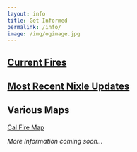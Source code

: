 ```yaml
---
layout: info
title: Get Informed
permalink: /info/
image: /img/ogimage.jpg
---
```


## [Current Fires <i class="fa fa-angle-double-right"></i>](current_fires)

## [Most Recent Nixle Updates <i class="fa fa-angle-double-right"></i>](nixle)

<!-- ## Current Evacuation Zones -->

## Various Maps

[Cal Fire Map](https://www.google.com/maps/d/u/0/viewer?mid=1TOEFA857tOVxtewW1DH6neG1Sm0&hl=en)

<!-- Active Evacuation Zones  -->

<!-- ## Latest News -->

<!-- ## Facebook Groups
<span class="text-muted">Please note: Facebook groups often contain unverified information and rumors.</span>-->

<!-- ## Shelters -->

<!-- ## School Closures -->

<p class="lead"><em>More Information coming soon...</em></p>